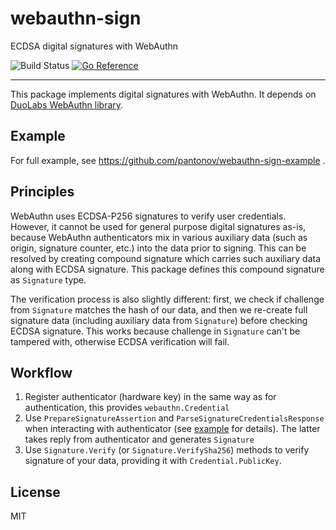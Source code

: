 # webauthn-sign
ECDSA digital signatures with WebAuthn

![Build Status](https://github.com/pantonov/webauthn_sign/workflows/Go/badge.svg)
[![Go Reference](https://pkg.go.dev/badge/github.com/pantonov/webauth_sign.svg)](https://pkg.go.dev/github.com/pantonov/webauth_sign)

---
This package implements digital signatures with WebAuthn. It depends on [DuoLabs WebAuthn library](https://github.com/duo-labs/webauthn).

## Example
For full example, see https://github.com/pantonov/webauthn-sign-example .

## Principles
WebAuthn uses ECDSA-P256 signatures to verify user credentials. However, it cannot be used for general purpose 
digital signatures as-is, because WebAuthn authenticators mix in various auxiliary data (such as origin, signature
counter, etc.) into the data prior to signing. This can be resolved by creating compound signature which carries such 
auxiliary data along with ECDSA signature. This package defines this compound signature as `Signature` type.

The verification process is also slightly different: first, we check if challenge from `Signature` matches the hash
of our data, and then we re-create full signature data (including auxiliary data from `Signature`) before checking
ECDSA signature. This works because challenge in `Signature` can't be tampered with, otherwise ECDSA verification 
will fail.

## Workflow
1. Register authenticator (hardware key) in the same way as for authentication, this provides `webauthn.Credential`
2. Use `PrepareSignatureAssertion` and `ParseSignatureCredentialsResponse` when interacting with authenticator 
 (see [example](https://github.com/pantonov/webauthn-sign-example) for details). The
 latter takes reply from authenticator and generates `Signature`
3. Use `Signature.Verify` (or `Signature.VerifySha256`) methods to verify signature of your data, 
 providing it with `Credential.PublicKey`.

## License

MIT

